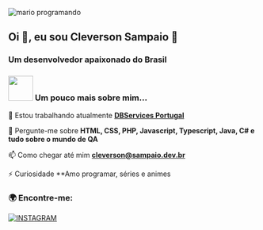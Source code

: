 ![mario programando](https://i.imgur.com/1ZvVkDc.gif)

## Oi 👋, eu sou Cleverson Sampaio 👋
### Um desenvolvedor apaixonado do Brasil

### <img src="https://media.giphy.com/media/VgCDAzcKvsR6OM0uWg/giphy.gif" width="50"> Um pouco mais sobre mim...

🔭 Estou trabalhando atualmente **[DBServices Portugal](https://dbservices.pt)**

💬 Pergunte-me sobre **HTML, CSS, PHP, Javascript, Typescript, Java, C# e tudo sobre o mundo de QA**

📫 Como chegar até mim **cleverson@sampaio.dev.br**

⚡ Curiosidade **Amo programar, séries e animes

### 🌍 Encontre-me:

[![INSTAGRAM](https://img.shields.io/badge/Instagram-black?style=for-the-badge&logo=instagram)](https://www.instagram.com/clevsampaio)
